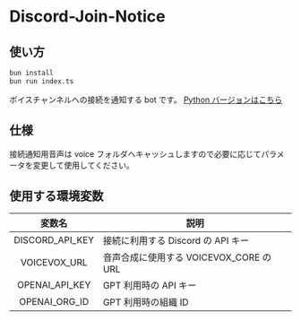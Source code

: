 # Discord-Join-Notice

## 使い方

```bash
bun install
bun run index.ts
```

ボイスチャンネルへの接続を通知する bot です。
[Python バージョンはこちら](https://github.com/aho4ahoaho/discord-join-notice)

## 仕様

接続通知用音声は voice フォルダへキャッシュしますので必要に応じてパラメータを変更して使用してください。

## 使用する環境変数

|     変数名      | 説明                                    |
| :-------------: | --------------------------------------- |
| DISCORD_API_KEY | 接続に利用する Discord の API キー      |
|  VOICEVOX_URL   | 音声合成に使用する VOICEVOX_CORE の URL |
| OPENAI_API_KEY  | GPT 利用時の API キー                   |
|  OPENAI_ORG_ID  | GPT 利用時の組織 ID                     |
